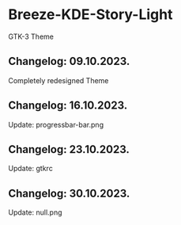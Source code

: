 # Breeze-KDE-Story-Light
GTK-3 Theme

Changelog: 09.10.2023.
-----------------------

Completely redesigned Theme

Changelog: 16.10.2023.
-----------------------

Update: progressbar-bar.png

Changelog: 23.10.2023.
-----------------------

Update: gtkrc

Changelog: 30.10.2023.
-----------------------

Update: null.png
